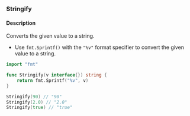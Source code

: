 ### Stringify

#### Description

Converts the given value to a string.

- Use `fmt.Sprintf()` with the `"%v"` format specifier to convert the given value to a string.

```go
import "fmt"

func Stringify(v interface{}) string {
	return fmt.Sprintf("%v", v)
}
```

```go
Stringify(90) // "90"
Stringify(2.0) // "2.0"
Stringify(true) // "true"
```
